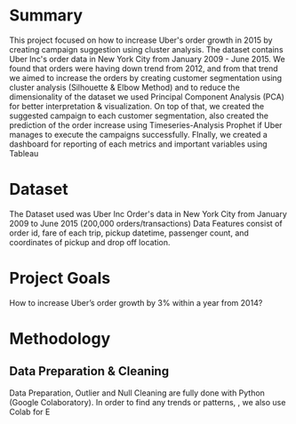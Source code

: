 # Summary
This project focused on how to increase Uber's order growth in 2015 by creating campaign suggestion using cluster analysis.
The dataset contains Uber Inc's order data in New York City from January 2009 - June 2015.
We found that orders were having down trend from 2012, and from that trend we aimed to increase the orders by creating customer segmentation using cluster analysis (Silhouette & Elbow Method) and to reduce the dimensionality of the dataset we used Principal Component Analysis (PCA) for better interpretation & visualization. On top of that, we created the suggested campaign to each customer segmentation, also created the prediction of the order increase using Timeseries-Analysis Prophet if Uber manages to execute the campaigns successfully. FInally, we created a dashboard for reporting of each metrics and important variables using Tableau
# Dataset
The Dataset used was Uber Inc Order's data in New York City from January 2009 to June 2015 (200,000 orders/transactions)
Data Features consist of order id, fare of each trip, pickup datetime, passenger count, and coordinates of pickup and drop off location.
# Project Goals
How to increase Uber’s order growth by 3% within a year from 2014?
# Methodology
## Data Preparation & Cleaning
Data Preparation, Outlier and Null Cleaning are fully done with Python (Google Colaboratory).
In order to find any trends or patterns, , we also use Colab for E
